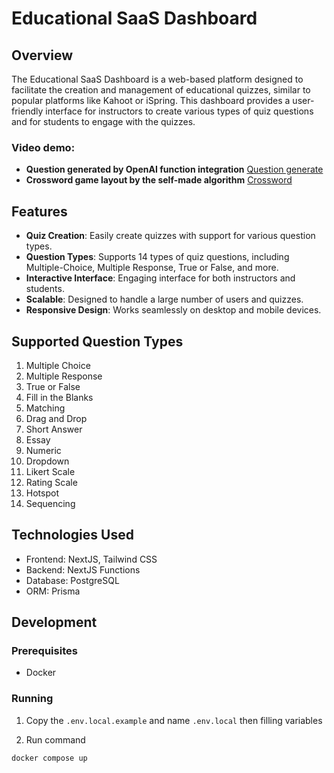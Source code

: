 # Educational SaaS Dashboard

## Overview

The Educational SaaS Dashboard is a web-based platform designed to facilitate the creation and management of educational quizzes, similar to popular platforms like Kahoot or iSpring. This dashboard provides a user-friendly interface for instructors to create various types of quiz questions and for students to engage with the quizzes.


### Video demo: 

- **Question generated by OpenAI function integration** [Question generate](/demo/question-generate.mp4)
- **Crossword game layout by the self-made algorithm** [Crossword](/demo/crossword-game.mp4)


## Features

- **Quiz Creation**: Easily create quizzes with support for various question types.
- **Question Types**: Supports 14 types of quiz questions, including Multiple-Choice, Multiple Response, True or False, and more.
- **Interactive Interface**: Engaging interface for both instructors and students.
- **Scalable**: Designed to handle a large number of users and quizzes.
- **Responsive Design**: Works seamlessly on desktop and mobile devices.

## Supported Question Types

1. Multiple Choice
2. Multiple Response
3. True or False
4. Fill in the Blanks
5. Matching
6. Drag and Drop
7. Short Answer
8. Essay
9. Numeric
10. Dropdown
11. Likert Scale
12. Rating Scale
13. Hotspot
14. Sequencing

## Technologies Used

- Frontend: NextJS, Tailwind CSS
- Backend: NextJS Functions
- Database: PostgreSQL
- ORM: Prisma

## Development

### Prerequisites

- Docker

### Running
1. Copy the `.env.local.example` and name `.env.local` then filling variables

2. Run command
```bash
docker compose up
```
